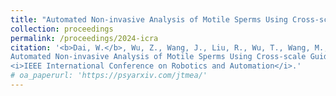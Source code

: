 ```yaml
---
title: "Automated Non-invasive Analysis of Motile Sperms Using Cross-scale Guidance Network"
collection: proceedings
permalink: /proceedings/2024-icra
citation: '<b>Dai, W.</b>, Wu, Z., Wang, J., Liu, R., Wu, T., Wang, M., Zhou, J., Zhang, Z. and Liu, J. (2024).
Automated Non-invasive Analysis of Motile Sperms Using Cross-scale Guidance Network,
<i>IEEE International Conference on Robotics and Automation</i>.'
# oa_paperurl: 'https://psyarxiv.com/jtmea/'
---
```

